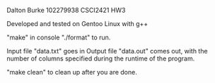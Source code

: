 Dalton Burke 102279938
CSCI2421 HW3

Developed and tested on Gentoo Linux with g++

"make" in console
"./format" to run.

Input file "data.txt" goes in
Output file "data.out" comes out, with the number of columns specified during the runtime of the program.

"make clean" to clean up after you are done.